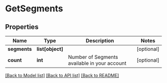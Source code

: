# GetSegments

## Properties
Name | Type | Description | Notes
------------ | ------------- | ------------- | -------------
**segments** | **list[object]** |  | [optional] 
**count** | **int** | Number of Segments available in your account | [optional] 

[[Back to Model list]](../README.md#documentation-for-models) [[Back to API list]](../README.md#documentation-for-api-endpoints) [[Back to README]](../README.md)


